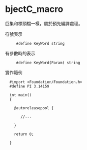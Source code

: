 # bjectC_macro
巨集和標頭檔一樣，屬於預先編譯處理。

符號表示

         #define KeyWord string
         
有參數時的表示
 
         #define KeyWord(Param) string
         
實作範例

      #import <Foundation/Foundation.h>
      #define PI 3.14159
      
      int main()
      {
      
        @autoreleasepool {
        
           //...
        
        }     
      
        return 0;
        
      }
      
         
 
         
         
         
         

